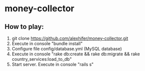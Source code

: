 # money-collector

## How to play:
1. git clone https://github.com/alexhifer/money-collector.git
2. Execute in console "bundle install"
3. Configure file config/database.yml (MySQL database)
4. Execute in console "rake db:create && rake db:migrate && rake country_services:load_to_db"
5. Start server. Execute in console "rails s"